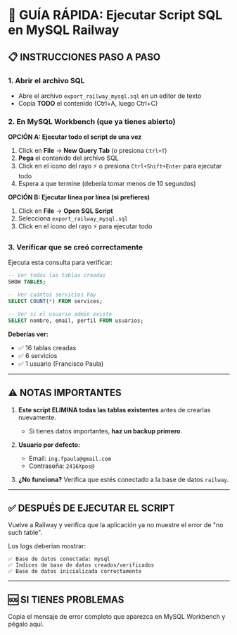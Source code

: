 # 🚀 GUÍA RÁPIDA: Ejecutar Script SQL en MySQL Railway

## 📋 INSTRUCCIONES PASO A PASO

### 1. Abrir el archivo SQL
- Abre el archivo `export_railway_mysql.sql` en un editor de texto
- Copia **TODO** el contenido (Ctrl+A, luego Ctrl+C)

### 2. En MySQL Workbench (que ya tienes abierto)

**OPCIÓN A: Ejecutar todo el script de una vez**
1. Click en **File** → **New Query Tab** (o presiona `Ctrl+T`)
2. **Pega** el contenido del archivo SQL
3. Click en el ícono del rayo ⚡ o presiona `Ctrl+Shift+Enter` para ejecutar todo
4. Espera a que termine (debería tomar menos de 10 segundos)

**OPCIÓN B: Ejecutar línea por línea (si prefieres)**
1. Click en **File** → **Open SQL Script**
2. Selecciona `export_railway_mysql.sql`
3. Click en el ícono del rayo ⚡ para ejecutar todo

### 3. Verificar que se creó correctamente

Ejecuta esta consulta para verificar:

```sql
-- Ver todas las tablas creadas
SHOW TABLES;

-- Ver cuántos servicios hay
SELECT COUNT(*) FROM services;

-- Ver si el usuario admin existe
SELECT nombre, email, perfil FROM usuarios;
```

**Deberías ver:**
- ✅ 16 tablas creadas
- ✅ 6 servicios
- ✅ 1 usuario (Francisco Paula)

---

## ⚠️ NOTAS IMPORTANTES

1. **Este script ELIMINA todas las tablas existentes** antes de crearlas nuevamente.
   - Si tienes datos importantes, **haz un backup primero**.

2. **Usuario por defecto:**
   - Email: `ing.fpaula@gmail.com`
   - Contraseña: `2416Xpos@`

3. **¿No funciona?** Verifica que estés conectado a la base de datos `railway`.

---

## ✅ DESPUÉS DE EJECUTAR EL SCRIPT

Vuelve a Railway y verifica que la aplicación ya no muestre el error de "no such table".

Los logs deberían mostrar:
```
✅ Base de datos conectada: mysql
✅ Índices de base de datos creados/verificados
✅ Base de datos inicializada correctamente
```

---

## 🆘 SI TIENES PROBLEMAS

Copia el mensaje de error completo que aparezca en MySQL Workbench y pégalo aquí.











